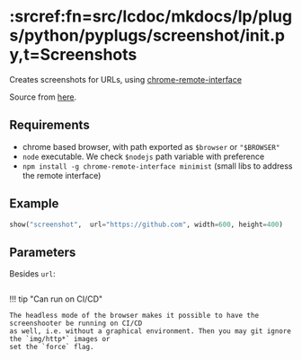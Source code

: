 # :srcref:fn=src/lcdoc/mkdocs/lp/plugs/python/pyplugs/screenshot/__init__.py,t=Screenshots

Creates screenshots for URLs, using [chrome-remote-interface](https://github.com/cyrus-and/chrome-remote-interface)

Source from [here](https://dschnurr.medium.com/using-headless-chrome-as-an-automated-screenshot-tool-4b07dffba79a).

## Requirements

- chrome based browser, with path exported as `$browser` or `"$BROWSER"` 
- `node` executable. We check `$nodejs` path variable with preference
- `npm install -g chrome-remote-interface minimist` (small libs to address the remote interface)

## Example


```python lp:python addsrc
show("screenshot",  url="https://github.com", width=600, height=400)
```


## Parameters

Besides `url`:

```python lp:show_src delim=url_shot_defaults dir=src/lcdoc/mkdocs/lp eval=always
```


!!! tip "Can run on CI/CD"
    
    The headless mode of the browser makes it possible to have the screenshooter be running on CI/CD
    as well, i.e. without a graphical environment. Then you may git ignore the `img/http*` images or
    set the `force` flag.



